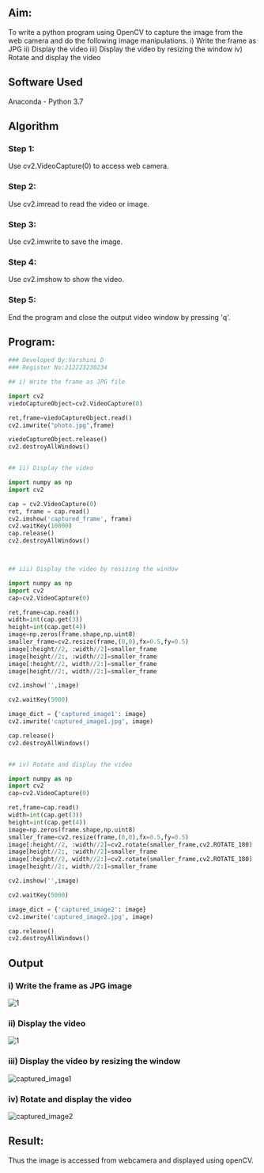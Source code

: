 
## Aim:
 
To write a python program using OpenCV to capture the image from the web camera and do the following image manipulations.
i) Write the frame as JPG 
ii) Display the video 
iii) Display the video by resizing the window
iv) Rotate and display the video

## Software Used
Anaconda - Python 3.7
## Algorithm
### Step 1:
Use cv2.VideoCapture(0) to access web camera.

### Step 2:
Use cv2.imread to read the video or image.

### Step 3:
Use cv2.imwrite to save the image.

### Step 4:
Use cv2.imshow to show the video.

### Step 5:
End the program and close the output video window by pressing 'q'.


## Program:
``` Python
### Developed By:Varshini D
### Register No:212223230234

## i) Write the frame as JPG file

import cv2
viedoCaptureObject=cv2.VideoCapture(0)

ret,frame=viedoCaptureObject.read()
cv2.imwrite("photo.jpg",frame)

viedoCaptureObject.release()
cv2.destroyAllWindows()


## ii) Display the video

import numpy as np
import cv2

cap = cv2.VideoCapture(0)
ret, frame = cap.read()
cv2.imshow('captured_frame', frame)
cv2.waitKey(10000)
cap.release()
cv2.destroyAllWindows()



## iii) Display the video by resizing the window

import numpy as np
import cv2
cap=cv2.VideoCapture(0)

ret,frame=cap.read()
width=int(cap.get(3))
height=int(cap.get(4))
image=np.zeros(frame.shape,np.uint8)
smaller_frame=cv2.resize(frame,(0,0),fx=0.5,fy=0.5)
image[:height//2, :width//2]=smaller_frame
image[height//2:, :width//2]=smaller_frame
image[:height//2, width//2:]=smaller_frame
image[height//2:, width//2:]=smaller_frame

cv2.imshow('',image)

cv2.waitKey(5000)  

image_dict = {'captured_image1': image}
cv2.imwrite('captured_image1.jpg', image)

cap.release()
cv2.destroyAllWindows()


## iv) Rotate and display the video

import numpy as np
import cv2
cap=cv2.VideoCapture(0)

ret,frame=cap.read()
width=int(cap.get(3))
height=int(cap.get(4))
image=np.zeros(frame.shape,np.uint8)
smaller_frame=cv2.resize(frame,(0,0),fx=0.5,fy=0.5)
image[:height//2, :width//2]=cv2.rotate(smaller_frame,cv2.ROTATE_180)
image[height//2:, :width//2]=smaller_frame
image[:height//2, width//2:]=cv2.rotate(smaller_frame,cv2.ROTATE_180)
image[height//2:, width//2:]=smaller_frame

cv2.imshow('',image)

cv2.waitKey(5000) 

image_dict = {'captured_image2': image}
cv2.imwrite('captured_image2.jpg', image)

cap.release()
cv2.destroyAllWindows()

```
## Output

### i) Write the frame as JPG image

![1](https://github.com/user-attachments/assets/fe96f7ad-71af-4c2f-a607-27374f6b9394)


### ii) Display the video

![1](https://github.com/user-attachments/assets/f98ca725-5787-4eb3-b599-884f254d7c33)

### iii) Display the video by resizing the window

![captured_image1](https://github.com/user-attachments/assets/acedf5f4-0ee0-4541-b697-e92d5b7b801c)


### iv) Rotate and display the video
![captured_image2](https://github.com/user-attachments/assets/d4894d45-1867-4557-b65b-67c8b76a06d7)


## Result:
Thus the image is accessed from webcamera and displayed using openCV.
